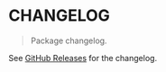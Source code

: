 # CHANGELOG

> Package changelog.

See [GitHub Releases](https://github.com/stdlib-js/stats-base-dists-t-logcdf/releases) for the changelog.